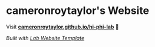 
# cameronroytaylor's Website

Visit **[cameronroytaylor.github.io/hi-phi-lab](https://cameronroytaylor.github.io/hi-phi-lab)** 🚀

_Built with [Lab Website Template](https://greene-lab.gitbook.io/lab-website-template-docs)_

